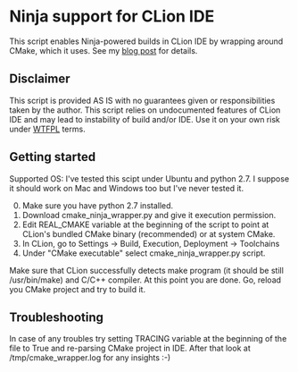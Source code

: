 # Ninja support for CLion IDE

This script enables Ninja-powered builds in CLion IDE by wrapping around CMake, which it uses. See my [blog post](http://nevkontakte.com/2015/rogue-ninja-support-in-clion.html) for details.

## Disclaimer

This script is provided AS IS with no guarantees given or responsibilities taken by the author. 
This script relies on undocumented features of CLion IDE and may lead to instability of build and/or IDE.
Use it on your own risk under [WTFPL](http://www.wtfpl.net/) terms.

## Getting started

Supported OS: I've tested this scipt under Ubuntu and python 2.7. I suppose it should work on Mac and Windows too but I've never tested it.

0. Make sure you have python 2.7 installed.
1. Download cmake_ninja_wrapper.py and give it execution permission.
2. Edit REAL_CMAKE variable at the beginning of the script to point at CLion's bundled CMake binary (recommended) or at system CMake.
3. In CLion, go to Settings → Build, Execution, Deployment → Toolchains
4. Under "CMake executable" select cmake_ninja_wrapper.py script.
 
Make sure that CLion successfully detects make program (it should be still /usr/bin/make) and C/C++ compiler. At this point you are done. Go, reload you CMake project and try to build it.

## Troubleshooting

In case of any troubles try setting TRACING variable at the beginning of the file to True and re-parsing CMake project in IDE. After that look at /tmp/cmake_wrapper.log for any insights :-)
